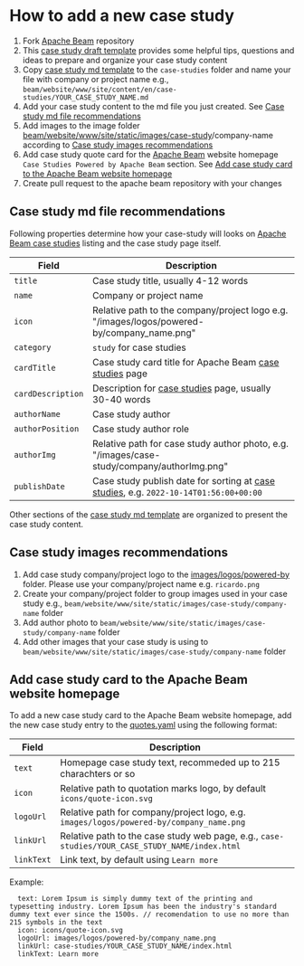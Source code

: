 <!--
Licensed under the Apache License, Version 2.0 (the "License");
you may not use this file except in compliance with the License.
You may obtain a copy of the License at

http://www.apache.org/licenses/LICENSE-2.0

Unless required by applicable law or agreed to in writing, software
distributed under the License is distributed on an "AS IS" BASIS,
WITHOUT WARRANTIES OR CONDITIONS OF ANY KIND, either express or implied.
See the License for the specific language governing permissions and
limitations under the License.
-->

# How to add a new case study

1. Fork [Apache Beam](https://github.com/apache/beam) repository
2. This [case study draft template](https://docs.google.com/document/d/1qRpXW-WM4jtlcy5VaqDaXgYap9KI1ii27Uwp641UOBM/edit#heading=h.l6lphj20eacs) provides some helpful tips, questions and ideas to prepare and organize your case study content
3. Copy [case study md template](https://github.com/apache/beam/tree/master/website/CASE_STUDY_TEMPLATE.md) to the `case-studies` folder and name your file with company or project name  e.g., `beam/website/www/site/content/en/case-studies/YOUR_CASE_STUDY_NAME.md`
4. Add your case study content to the md file you just created. See [Case study md file recommendations](#case-study-md-file-recommendations)
5. Add images to the image folder [beam/website/www/site/static/images/case-study](https://github.com/apache/beam/tree/master/website/www/site/static/images/case-study)/company-name according to [Case study images recommendations](#case-study-images-recommendations)
6. Add case study quote card for the [Apache Beam](https://beam.apache.org/) website homepage `Case Studies Powered by Apache Beam` section. See [Add case study card to the Apache Beam website homepage](#Add-case-study-card-to-the-Apache-Beam-website-homepage)
7. Create pull request to the apache beam repository with your changes


## Case study md file recommendations

Following properties determine how your case-study will looks on [Apache Beam case studies](https://beam.apache.org/case-studies/) listing and the case study page itself.

| Field             | Description                                                                                             |
|-------------------|---------------------------------------------------------------------------------------------------------|
| `title`           | Case study title, usually 4-12 words                                                                    |
| `name`            | Company or project name                                                                                 |
| `icon`            | Relative path to the company/project logo e.g. "/images/logos/powered-by/company_name.png"              |
| `category`        | `study` for case studies                                                                                |
| `cardTitle`       | Case study card title for Apache Beam [case studies](https://beam.apache.org/case-studies/) page        |
| `cardDescription` | Description for [case studies](https://beam.apache.org/case-studies/) page, usually 30-40 words         |
| `authorName`      | Case study author                                                                                       |
| `authorPosition`  | Case study author role                                                                                  |
| `authorImg`       | Relative path for case study author photo, e.g. "/images/case-study/company/authorImg.png"              |
| `publishDate`     | Case study publish date for sorting at [case studies](https://beam.apache.org/case-studies/), e.g. `2022-10-14T01:56:00+00:00` |

Other sections of the [case study md template](https://github.com/apache/beam/blob/master/website/CASE_STUDY_TEMPLATE.md) are organized to present the case study content. 

## Case study images recommendations

1. Add case study company/project logo to the [images/logos/powered-by](https://github.com/apache/beam/tree/master/website/www/site/static/images/logos/powered-by) folder. Please use your company/project name e.g. `ricardo.png`
2. Create your company/project folder to group images used in your case study e.g., `beam/website/www/site/static/images/case-study/company-name` folder
3. Add author photo to `beam/website/www/site/static/images/case-study/company-name` folder
4. Add other images that your case study is using to `beam/website/www/site/static/images/case-study/company-name` folder


## Add case study card to the Apache Beam website homepage

To add a new case study card to the Apache Beam website homepage, add the new case study entry to the [quotes.yaml](https://github.com/apache/beam/blob/master/website/www/site/data/en/quotes.yaml) using the following format:

| Field             | Description                                                                                             |
|-------------------|---------------------------------------------------------------------------------------------------------|
| `text`            | Homepage case study text, recommeded up to 215 charachters or so                                        |
| `icon`            | Relative path to quotation marks logo, by default `icons/quote-icon.svg`                                |
| `logoUrl`         | Relative path for company/project logo, e.g. `images/logos/powered-by/company_name.png`                 |
| `linkUrl`         | Relative path to the case study web page, e.g., `case-studies/YOUR_CASE_STUDY_NAME/index.html`          |
| `linkText`        | Link text, by default using `Learn more`                                                                |

Example:
```
  text: Lorem Ipsum is simply dummy text of the printing and typesetting industry. Lorem Ipsum has been the industry's standard dummy text ever since the 1500s. // recomendation to use no more than 215 symbols in the text
  icon: icons/quote-icon.svg
  logoUrl: images/logos/powered-by/company_name.png
  linkUrl: case-studies/YOUR_CASE_STUDY_NAME/index.html
  linkText: Learn more
```